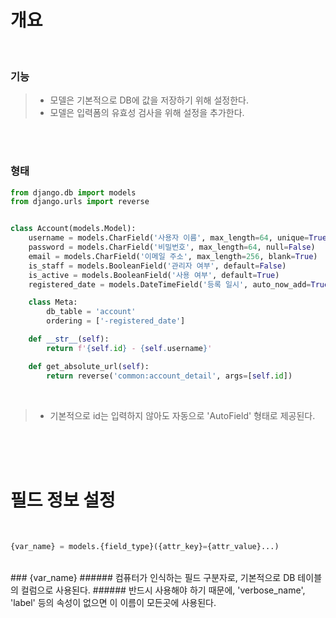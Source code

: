 # 개요
<br/>

### 기능
> * 모델은 기본적으로 DB에 값을 저장하기 위해 설정한다. <br/>
> * 모델은 입력폼의 유효성 검사을 위해 설정을 추가한다. <br>

<br/><br/>

### 형태
```python
from django.db import models
from django.urls import reverse


class Account(models.Model):
    username = models.CharField('사용자 이름', max_length=64, unique=True)
    password = models.CharField('비밀번호', max_length=64, null=False)
    email = models.CharField('이메일 주소', max_length=256, blank=True)
    is_staff = models.BooleanField('관리자 여부', default=False)
    is_active = models.BooleanField('사용 여부', default=True)
    registered_date = models.DateTimeField('등록 일시', auto_now_add=True)

    class Meta:
        db_table = 'account'
        ordering = ['-registered_date']

    def __str__(self):
        return f'{self.id} - {self.username}'

    def get_absolute_url(self):
        return reverse('common:account_detail', args=[self.id])
```

<br/>

> * 기본적으로 id는 입력하지 않아도 자동으로 'AutoField' 형태로 제공된다.

<br/><br/><br/>

# 필드 정보 설정
<br/>

```python
{var_name} = models.{field_type}({attr_key}={attr_value}...)
```
<br/>
### {var_name}
###### 컴퓨터가 인식하는 필드 구분자로, 기본적으로 DB 테이블의 컬럼으로 사용된다. 
###### 반드시 사용해야 하기 때문에, 'verbose_name', 'label' 등의 속성이 없으면 이 이름이 모든곳에 사용된다.

<br/><br/>


